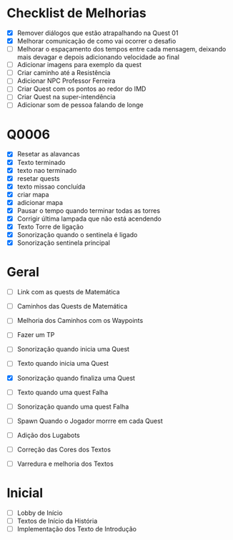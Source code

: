 # Checklist de Melhorias

- [x] Remover diálogos que estão atrapalhando na Quest 01
- [x] Melhorar comunicação de como vai ocorrer o desafio
- [ ] Melhorar o espaçamento dos tempos entre cada mensagem, deixando mais devagar e depois adicionando velocidade ao final
- [ ] Adicionar imagens para exemplo da quest
- [ ] Criar caminho até a Resistência
- [ ] Adicionar NPC Professor Ferreira
- [ ] Criar Quest com os pontos ao redor do IMD
- [ ] Criar Quest na super-intendência
- [ ] Adicionar som de pessoa falando de longe

# Q0006

- [x] Resetar as alavancas
- [x] Texto terminado
- [x] texto nao terminado
- [x] resetar quests
- [x] texto missao concluída
- [x] criar mapa
- [x] adicionar mapa
- [x] Pausar o tempo quando terminar todas as torres
- [x] Corrigir última lampada que não está acendendo
- [x] Texto Torre de ligação
- [x] Sonorização quando o sentinela é ligado
- [x] Sonorização sentinela principal

# Geral

- [ ] Link com as quests de Matemática
- [ ] Caminhos das Quests de Matemática
- [ ] Melhoria dos Caminhos com os Waypoints
- [ ] Fazer um TP

- [ ] Sonorização quando inicia uma Quest
- [ ] Texto quando inicia uma Quest
- [x] Sonorização quando finaliza uma Quest
- [ ] Texto quando uma quest Falha
- [ ] Sonorização quando uma quest Falha
- [ ] Spawn Quando o Jogador morrre em cada Quest
- [ ] Adição dos Lugabots
- [ ] Correção das Cores dos Textos
- [ ] Varredura e melhoria dos Textos

# Inicial

- [ ] Lobby de Início
- [ ] Textos de Início da História
- [ ] Implementação dos Texto de Introdução
